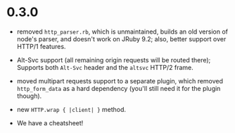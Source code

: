 # 0.3.0

* removed `http_parser.rb`, which is unmaintained, builds an old version of node's parser, and doesn't work on JRuby 9.2; also, better support over HTTP/1 features.

* Alt-Svc support (all remaining origin requests will be routed there); Supports both `Alt-Svc` header and the `altsvc` HTTP/2 frame.

* moved multipart requests support to a separate plugin, which removed `http_form_data` as a hard dependency (you'll still need it for the plugin though).

* new `HTTP.wrap { |client| }` method.

* We have a cheatsheet! 

